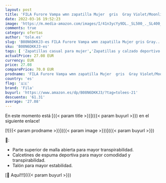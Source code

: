```yaml
---
layout: post
title: 'FILA Furore Vampa wmn zapatilla Mujer  gris  Gray Violet/Moonlite Mauve   37 EU'
date: 2022-03-16 19:52:23
image: 'https://m.media-amazon.com/images/I/41n3ycYy9DL._SL500_._SL400_.jpg'
comments: true
category: ofertas
author: 'tole.es'
slug: 'B08N6DKKJ3-es FILA Furore Vampa wmn zapatilla Mujer gris Gray...'
sku: 'B08N6DKKJ3-es'
tags: [ 'Zapatillas casual para mujer','Zapatillas y calzado deportivo para mujer','Zapatos','Zapatos para mujer','Zapatos y complementos','fila','zapatilla', ]
actualPrice: 27.08 EUR
currency: EUR
price: 27.08
comparePrice: 70.0 EUR
prodname: 'FILA Furore Vampa wmn zapatilla Mujer  gris  Gray Violet/Moonlite Mauve   37 EU'
country: 'es'
flag: '🇪🇸'
brand: 'Fila'
buyurl: 'https://www.amazon.es/dp/B08N6DKKJ3/?tag=tolees-21'
descuento: '61.31'
average: '27.08'
---
```


En este momento está [{{< param title >}}]({{< param buyurl >}}) en el siguiente enlace!

[![{{< param prodname >}}]({{< param image >}})]({{< param buyurl >}})

🔎:

- Parte superior de malla abierta para mayor transpirabilidad.
- Calcetines de espuma deportiva para mayor comodidad y transpirabilidad.
- Talón para mayor estabilidad.

[🛒 Aquí!!!]({{< param buyurl >}})
